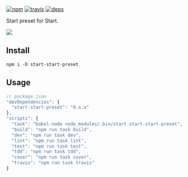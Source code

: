 [![npm](https://img.shields.io/npm/v/start-start-preset.svg?style=flat-square)](https://www.npmjs.com/package/start-start-preset)
[![travis](http://img.shields.io/travis/start-runner/start-preset.svg?style=flat-square)](https://travis-ci.org/start-runner/start-preset)
[![deps](https://img.shields.io/gemnasium/start-runner/start-preset.svg?style=flat-square)](https://gemnasium.com/start-runner/start-preset)

Start preset for Start.

![](http://funkyimg.com/i/27yzy.gif)

## Install

```
npm i -D start-start-preset
```

## Usage

```js
// package.json
"devDependencies": {
  "start-start-preset": "0.x.x"
},
"scripts": {
  "task": "babel-node node_modules/.bin/start start-start-preset",
  "build": "npm run task build",
  "dev": "npm run task dev",
  "lint": "npm run task lint",
  "test": "npm run task test",
  "tdd": "npm run task tdd",
  "cover": "npm run task cover",
  "travis": "npm run task travis"
}
```
